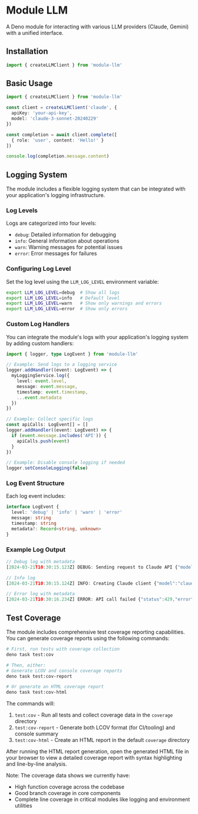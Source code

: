 # Module LLM

A Deno module for interacting with various LLM providers (Claude, Gemini) with a unified interface.

## Installation

```ts
import { createLLMClient } from 'module-llm'
```

## Basic Usage

```ts
import { createLLMClient } from 'module-llm'

const client = createLLMClient('claude', {
  apiKey: 'your-api-key',
  model: 'claude-3-sonnet-20240229'
})

const completion = await client.complete([
  { role: 'user', content: 'Hello!' }
])

console.log(completion.message.content)
```

## Logging System

The module includes a flexible logging system that can be integrated with your application's logging infrastructure.

### Log Levels

Logs are categorized into four levels:

- `debug`: Detailed information for debugging
- `info`: General information about operations
- `warn`: Warning messages for potential issues
- `error`: Error messages for failures

### Configuring Log Level

Set the log level using the `LLM_LOG_LEVEL` environment variable:

```bash
export LLM_LOG_LEVEL=debug  # Show all logs
export LLM_LOG_LEVEL=info   # Default level
export LLM_LOG_LEVEL=warn   # Show only warnings and errors
export LLM_LOG_LEVEL=error  # Show only errors
```

### Custom Log Handlers

You can integrate the module's logs with your application's logging system by adding custom handlers:

```ts
import { logger, type LogEvent } from 'module-llm'

// Example: Send logs to a logging service
logger.addHandler((event: LogEvent) => {
  myLoggingService.log({
    level: event.level,
    message: event.message,
    timestamp: event.timestamp,
    ...event.metadata
  })
})

// Example: Collect specific logs
const apiCalls: LogEvent[] = []
logger.addHandler((event: LogEvent) => {
  if (event.message.includes('API')) {
    apiCalls.push(event)
  }
})

// Example: Disable console logging if needed
logger.setConsoleLogging(false)
```

### Log Event Structure

Each log event includes:

```ts
interface LogEvent {
  level: 'debug' | 'info' | 'warn' | 'error'
  message: string
  timestamp: string
  metadata?: Record<string, unknown>
}
```

### Example Log Output

```ts
// Debug log with metadata
[2024-03-21T10:30:15.123Z] DEBUG: Sending request to Claude API {"model":"claude-3-sonnet","messageCount":1}

// Info log
[2024-03-21T10:30:15.124Z] INFO: Creating Claude client {"model":"claude-3-sonnet"}

// Error log with metadata
[2024-03-21T10:30:16.234Z] ERROR: API call failed {"status":429,"error":"Rate limit exceeded"}
```

## Test Coverage

The module includes comprehensive test coverage reporting capabilities. You can generate coverage reports using the following commands:

```bash
# First, run tests with coverage collection
deno task test:cov

# Then, either:
# Generate LCOV and console coverage reports
deno task test:cov-report

# Or generate an HTML coverage report
deno task test:cov-html
```

The commands will:

1. `test:cov` - Run all tests and collect coverage data in the `coverage` directory
2. `test:cov-report` - Generate both LCOV format (for CI/tooling) and console summary
3. `test:cov-html` - Create an HTML report in the default `coverage` directory

After running the HTML report generation, open the generated HTML file in your browser to view a detailed coverage report with syntax highlighting and line-by-line analysis.

Note: The coverage data shows we currently have:

- High function coverage across the codebase
- Good branch coverage in core components
- Complete line coverage in critical modules like logging and environment utilities
